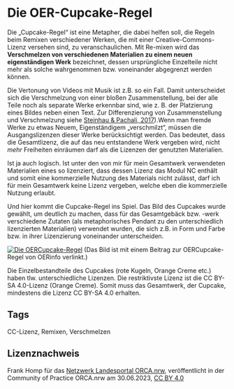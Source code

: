 
# Die OER-Cupcake-Regel
 
Die  „Cupcake-Regel“ ist eine Metapher, die dabei helfen soll, die Regeln  beim Remixen verschiedener Werken, die mit einer Creative-Commons-Lizenz  versehen sind, zu veranschaulichen. Mit Re-mixen wird das **Verschmelzen von verschiedenen Materialien zu einem neuen eigenständigen Werk** bezeichnet,  dessen ursprüngliche Einzelteile nicht mehr als solche wahrgenommen  bzw. voneinander abgegrenzt werden können. 

Die Vertonung von Videos mit  Musik ist z.B. so ein Fall. Damit unterscheidet sich die Verschmelzung  von einer bloßen Zusammenstellung, bei der alle Teile noch als separate  Werke erkennbar sind, wie z. B. der Platzierung eines Bildes neben einen  Text. Zur Differenzierung von Zusammenstellung und Verschmelzung siehe [Steinhau & Pachali, 2017](https://irights.info/artikel/kombinieren-bearbeiten-remixen-oer-richtig-verwenden/28560)).Wenn  man fremde Werke zu etwas Neuem, Eigenständigem „verschmilzt“, müssen  die Ausgangslizenzen dieser Werke berücksichtigt werden. Das bedeutet,  dass die Gesamtlizenz, die auf das neu entstandene Werk vergeben wird,  nicht *mehr* Freiheiten einräumen darf als die  Lizenzen der genutzten Materialien.
 
Ist ja auch logisch. Ist unter den von mir für mein Gesamtwerk  verwendeten Materialien eines so lizenziert, dass dessen Lizenz das  Modul NC enthält und somit eine kommerzielle Nutzung des Materials nicht  zulässt, darf ich für mein Gesamtwerk keine Lizenz  vergeben, welche  eben die kommerzielle Nutzung erlaubt.
 
Und hier kommt die Cupcake-Regel ins Spiel. Das Bild des Cupcakes  wurde gewählt, um deutlich zu machen, dass für das Gesamtgebäck bzw.  -werk verschiedene Zutaten (als metaphorisches Pendant zu den  unterschiedlich lizenzierten Materialien) verwendet wurden, die sich  z.B. in Form und Farbe bzw. in ihrer Lizenzierung voneinander  unterscheiden.

[![](https://open-educational-resources.de/wp-content/uploads/OERCupcake-Regel_CC0-Universell.jpg "Die OERCupcake-Regel")](https://open-educational-resources.de/die-oercupcake-regel/)
 (Das Bild ist mit einem Beitrag zur OERCupcake-Regel von OERinfo verlinkt.)
 
Die Einzelbestandteile des Cupcakes (rote Kugeln, Orange Creme etc.)  haben tlw. unterschiedliche Lizenzen. Die restriktivste Lizenz ist die  CC BY-SA 4.0-Lizenz (Orange Creme). Somit muss das Gesamtwerk, der  Cupcake, mindestens die Lizenz CC BY-SA 4.0 erhalten.

## Tags
CC-Lizenz, Remixen, Verschmelzen
## Lizenznachweis
Frank Homp für das <a href="http://www.orca.nrw/ueber-uns/netzwerk" target="_blank">Netzwerk Landesportal ORCA.nrw</a>, veröffentlicht in der Community of Practice ORCA.nrw am 30.06.2023, <a href="https://creativecommons.org/licenses/by/4.0/" target="_blank">CC BY 4.0</a>


